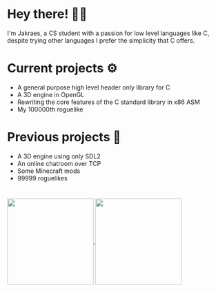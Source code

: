# Hey there! 🧙‍♂️
I'm Jakraes, a CS student with a passion for low level languages like C, despite trying other languages I prefer the simplicity that C offers.

# Current projects ⚙
- A general purpose high level header only library for C
- A 3D engine in OpenGL
- Rewriting the core features of the C standard library in x86 ASM
- My 100000th roguelike

# Previous projects 🔧
- A 3D engine using only SDL2
- An online chatroom over TCP
- Some Minecraft mods
- 99999 roguelikes

# 
<a href="https://github.com/anuraghazra/github-readme-stats">
  <img height=200 align="center" src="https://github-readme-stats.vercel.app/api/top-langs/?username=Jakraes&layout=donut&show_icons=true&theme=ambient_gradient " />
</a>
<a href="https://github.com/anuraghazra/github-readme-stats">
  <img height=200 align="center" src="https://github-readme-stats.vercel.app/api?username=Jakraes&show_icons=true&theme=ambient_gradient " />
</a>
